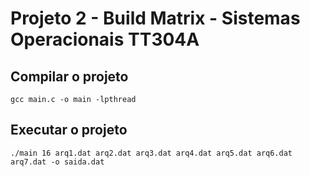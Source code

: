 <h1> Projeto 2 - Build Matrix - Sistemas Operacionais TT304A</h1>


## Compilar o projeto
``
gcc main.c -o main -lpthread
``
## Executar o projeto
``
./main 16 arq1.dat arq2.dat arq3.dat arq4.dat arq5.dat arq6.dat arq7.dat -o saida.dat
``
